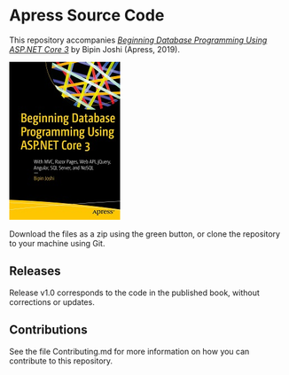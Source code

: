 # Apress Source Code

This repository accompanies [*Beginning Database Programming Using ASP.NET Core 3*](https://www.apress.com/9781484255087) by Bipin Joshi (Apress, 2019).

[comment]: #cover
![Cover image](9781484255087.jpg)

Download the files as a zip using the green button, or clone the repository to your machine using Git.

## Releases

Release v1.0 corresponds to the code in the published book, without corrections or updates.

## Contributions

See the file Contributing.md for more information on how you can contribute to this repository.